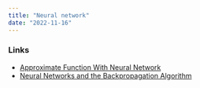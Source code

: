 ```yaml
---
title: "Neural network"
date: "2022-11-16"
---
```


### Links
- [Approximate Function With Neural Network](https://blog.cubieserver.de/2019/approximate-function-with-neural-network/)
- [Neural Networks and the Backpropagation Algorithm](https://jeremykun.com/2012/12/09/neural-networks-and-backpropagation/)